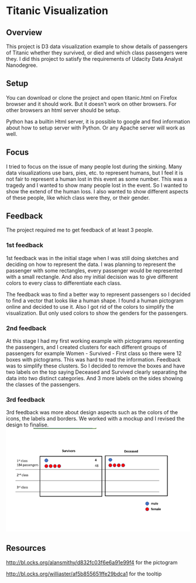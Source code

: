 # Titanic Visualization

## Overview
This project is D3 data visualization example to show details of passengers of Titanic whether they survived, or died and which class passengers were they. I did this project to satisfy the requirements of Udacity Data Analyst Nanodegree.


## Setup

You can download or clone the project and open titanic.html on Firefox browser and it should work. But it doesn't work on other browsers. For other browsers an html server should be setup.

Python has a builtin Html server, it is possible to google and find information about how to setup server with Python. Or any Apache server will work as well.

## Focus

I tried to focus on the issue of many people lost during the sinking. Many data visualizations use bars, pies, etc. to represent humans, but I feel it is not fair to represent a human lost in this event as some number. This was a tragedy and I wanted to show many people lost in the event. So I wanted to show the extend of the human loss. I also wanted to show different aspects of these people, like which class were they, or their gender.

## Feedback

The project required me to get feedback of at least 3 people.

### 1st feedback
1st feedback was in the initial stage when I was still doing sketches and deciding on how to represent the data. I was planning to represent the passenger with some rectangles, every passenger would be represented with a small rectangle. And also my initial decision was to give different colors to every class to differentiate each class.

The feedback was to find a better way to represent passengers so I decided to find a vector that looks like a human shape. I found a human pictogram online and decided to use it. Also I got rid of the colors to simplify the visualization. But only used colors to show the genders for the passengers.


### 2nd feedback

At this stage I had my first working example with pictograms representing the passengers, and I created clusters for each different groups of passengers for example Women - Survived - First class so there were 12 boxes with pictograms. This was hard to read the information. Feedback was to simplify these clusters. So I decided to remove the boxes and have two labels on the top saying Deceased and Survived clearly separating the data into two distinct categories. And 3 more labels on the sides showing the classes of the passengers.

### 3rd feedback

3rd feedback was more about design aspects such as the colors of the icons, the labels and borders. We worked with a mockup and I revised the design to finalise.
![Design](https://github.com/AlpinistPanda/Titanic-Visualization/blob/master/Design.png)

## Resources

http://bl.ocks.org/alansmithy/d832fc03f6e6a91e99f4 for the pictogram

http://bl.ocks.org/williaster/af5b855651ffe29bdca1 for the tooltip
